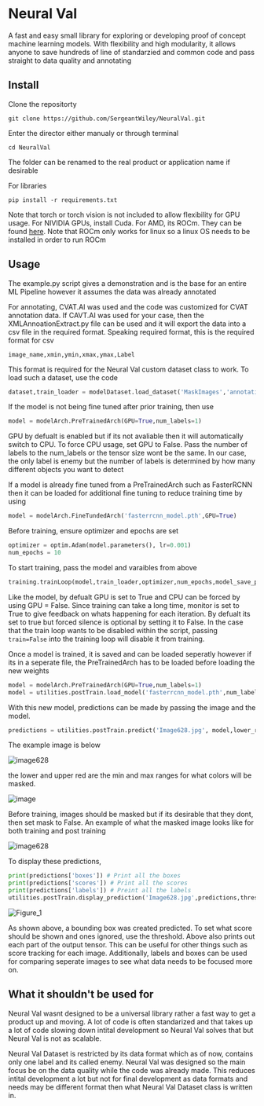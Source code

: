 
# Neural Val

A fast and easy small library for exploring or developing proof of concept machine learning models. With flexibility and high modularity, it allows anyone to save hundreds of line of standarzied and common code and pass straight to data quality and annotating

## Install

Clone the repositorty

```
git clone https://github.com/SergeantWiley/NeuralVal.git
```

Enter the director either manualy or through terminal

```
cd NeuralVal
```

The folder can be renamed to the real product or application name if desirable

For libraries

```
pip install -r requirements.txt
```

Note that torch or torch vision is not included to allow flexibility for GPU usage. For NIVIDIA GPUs, install Cuda. For AMD, its ROCm. They can be found [here](https://pytorch.org/). Note that ROCm only works for linux so a linux OS needs to be installed in order to run ROCm

## Usage
The example.py script gives a demonstration and is the base for an entire ML Pipeline however it assumes the data was already annotated

For annotating, CVAT.AI was used and the code was customized for CVAT annotation data. If CAVT.AI was used for your case, then the XMLAnnoationExtract.py file can be used and it will export the data into a csv file in the required format. Speaking required format, this is the required format for csv

`image_name,xmin,ymin,xmax,ymax,Label`

This format is required for the Neural Val custom dataset class to work. To load such a dataset, use the code

```python
dataset,train_loader = modelDataset.load_dataset('MaskImages','annotations.csv')
```

If the model is not being fine tuned after prior training, then use

```python
model = modelArch.PreTrainedArch(GPU=True,num_labels=1)
```

GPU by defualt is enabled but if its not avaliable then it will automatically switch to CPU. To force CPU usage, set GPU to False. Pass the number of labels to the num_labels or the tensor size wont be the same. In our case, the only label is enemy but the number of labels is determined by how many different objects you want to detect

If a model is already fine tuned from a PreTrainedArch such as FasterRCNN then it can be loaded for additional fine tuning to reduce training time by using

```python
model = modelArch.FineTundedArch('fasterrcnn_model.pth',GPU=True)
```
Before training, ensure optimizer and epochs are set
```python
optimizer = optim.Adam(model.parameters(), lr=0.001)
num_epochs = 10
```
To start training, pass the model and varaibles from above
```python
training.trainLoop(model,train_loader,optimizer,num_epochs,model_save_path='fasterrcnn_model.pth',GPU=True,monitor=True,train=True)
```
Like the model, by defualt GPU is set to True and CPU can be forced by using GPU = False. Since training can take a long time, monitor is set to True to give feedback on whats happening for each iteration. By defualt its set to true but forced silence is optional by setting it to False. In the case that the train loop wants to be disabled within the script, passing ```train=False``` into the training loop will disable it from training.

Once a model is trained, it is saved and can be loaded seperatly however if its in a seperate file, the PreTrainedArch has to be loaded before loading the new weights
```python
model = modelArch.PreTrainedArch(GPU=True,num_labels=1)
model = utilities.postTrain.load_model('fasterrcnn_model.pth',num_labels=1)
```
With this new model, predictions can be made by passing the image and the model. 
```python
predictions = utilities.postTrain.predict('Image628.jpg', model,lower_red = [100, 0, 0], upper_red = [255, 100, 100],mask=True)
```
The example image is below

![image628](https://github.com/SergeantWiley/NeuralVal/assets/86330761/14214270-73e8-4a57-a407-8c339e1b2549)

the lower and upper red are the min and max ranges for what colors will be masked. 

![image](https://github.com/SergeantWiley/NeuralVal/assets/86330761/30c12600-e622-431d-b4e5-481446af2e5f)

Before training, images should be masked but if its desirable that they dont, then set mask to False. An example of what the masked image looks like for both training and post training

![image628](https://github.com/SergeantWiley/NeuralVal/assets/86330761/a9709786-6bb3-4206-87dd-1c26289bbe5d)

To display these predictions, 
```python
print(predictions['boxes']) # Print all the boxes
print(predictions['scores']) # Print all the scores
print(predictions['labels']) # Preint all the labels
utilities.postTrain.display_prediction('Image628.jpg',predictions,threshold=0.7)
```

![Figure_1](https://github.com/SergeantWiley/NeuralVal/assets/86330761/12ac56cc-57f0-4270-b1b0-1f96e0452e0b)

As shown above, a bounding box was created predicted. To set what score should be shown and ones ignored, use the threshold. Above also prints out each part of the output tensor. This can be useful for other things such as score tracking for each image. Additionally, labels and boxes can be used for comparing seperate images to see what data needs to be focused more on. 

## What it shouldn't be used for

Neural Val wasnt designed to be a universal library rather a fast way to get a product up and moving. A lot of code is often standarized and that takes up a lot of code slowing down intital development so Neural Val solves that but Neural Val is not as scalable. 

Neural Val Dataset is restricted by its data format which as of now, contains only one label and its called enemy. Neural Val was designed so the main focus be on the data quality while the code was already made. This reduces intital development a lot but not for final development as data formats and needs may be different format then what Neural Val Dataset class is written in. 
